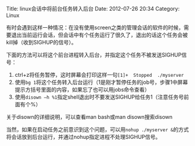 Title: linux会话中将前台任务转入后台
Date: 2012-07-26 20:34
Category: Linux

有时会遇到这样一种情况：在没有使用screen之类的管理会话的软件的时候，需要退出当前运行会话，但会话中有个任务运行了很久了，退出的话这个任务会被kill掉（收到SIGHUP的信号）。

下面的方法可以将这个前台进程转入后台，并指定这个任务不被发送SIGHUP信号：

1.  ctrl+z将任务暂停，这时屏幕会打印这样一句`[1]+  Stopped  ./myserver`
2.  使用`bg 1`将这个任务转入后台运行（1是刚才暂停任务的job号，步骤1中屏幕提示方括号里面的内容，如果忘了也可以用jobs命令查看）
3.  使用`disown –h %1`指定shell退出时不要发送SIGHUP给任务1（注意任务号前面有个%）

关于disown的详细说明，可以查看man bash或man disown搜索disown

当然，如果在启动任务之前意识到这个问题，可以用`nohup ./myserver &`的方式将会话放到后台运行，并通过nohup指定进程不处理SIGHUP信号。

